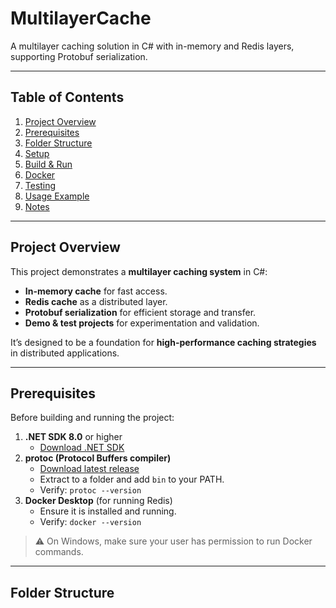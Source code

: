 # MultilayerCache

A multilayer caching solution in C# with in-memory and Redis layers, supporting Protobuf serialization.

---

## Table of Contents

1. [Project Overview](#project-overview)  
2. [Prerequisites](#prerequisites)  
3. [Folder Structure](#folder-structure)  
4. [Setup](#setup)  
5. [Build & Run](#build--run)  
6. [Docker](#docker)  
7. [Testing](#testing)  
8. [Usage Example](#usage-example)  
9. [Notes](#notes)

---

## Project Overview

This project demonstrates a **multilayer caching system** in C#:

- **In-memory cache** for fast access.  
- **Redis cache** as a distributed layer.  
- **Protobuf serialization** for efficient storage and transfer.  
- **Demo & test projects** for experimentation and validation.  

It’s designed to be a foundation for **high-performance caching strategies** in distributed applications.

---

## Prerequisites

Before building and running the project:

1. **.NET SDK 8.0** or higher  
   - [Download .NET SDK](https://dotnet.microsoft.com/download)  
2. **protoc (Protocol Buffers compiler)**  
   - [Download latest release](https://github.com/protocolbuffers/protobuf/releases/latest)  
   - Extract to a folder and add `bin` to your PATH.  
   - Verify: `protoc --version`  
3. **Docker Desktop** (for running Redis)  
   - Ensure it is installed and running.  
   - Verify: `docker --version`  

> ⚠️ On Windows, make sure your user has permission to run Docker commands.

---

## Folder Structure

